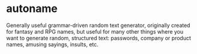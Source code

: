 # autoname
Generally useful grammar-driven random text generator, originally created for fantasy and RPG names, 
but useful for many other things where you want to generate random, structured text: passwords,
company or product names, amusing sayings, insults, etc.
